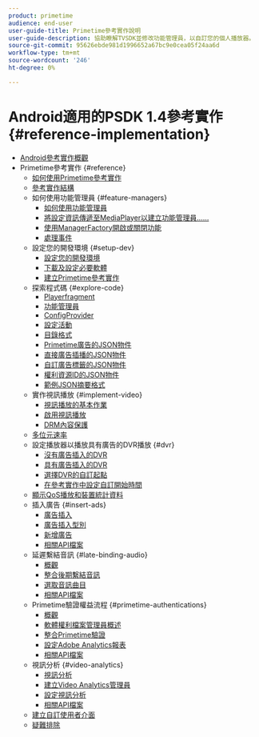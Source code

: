 ```yaml
---
product: primetime
audience: end-user
user-guide-title: Primetime參考實作說明
user-guide-description: 協助瞭解TVSDK並修改功能管理員，以自訂您的個人播放器。
source-git-commit: 95626ebde981d1996652a67bc9e0cea05f24aa6d
workflow-type: tm+mt
source-wordcount: '246'
ht-degree: 0%

---
```



# Android適用的PSDK 1.4參考實作 {#reference-implementation}

+ [Android參考實作概觀](home.md)
+ Primetime參考實作 {#reference}
   + [如何使用Primetime參考實作](ref-implementation/how-to-use-ref-player.md)
   + [參考實作結構](ref-implementation/ref-player-structure.md)
   + 如何使用功能管理員 {#feature-managers}
      + [如何使用功能管理員](ref-implementation/using-feature-managers/how-to-use-feature-managers.md)
      + [將設定資訊傳遞至MediaPlayer以建立功能管理員……](ref-implementation/using-feature-managers/creating-feature-managers.md)
      + [使用ManagerFactory開啟或關閉功能](ref-implementation/using-feature-managers/turning-features-on-off.md)
      + [處理事件](ref-implementation/using-feature-managers/handling-events.md)
   + 設定您的開發環境 {#setup-dev}
      + [設定您的開發環境](set-up-dev-environment/set-up-dev-environment-overview.md)
      + [下載及設定必要軟體](set-up-dev-environment/download-prereqs-android.md)
      + [建立Primetime參考實作](set-up-dev-environment/install-the-ref-player-project.md)
   + 探索程式碼 {#explore-code}
      + [Playerfragment](set-up-dev-environment/exploring-code/player-fragment.md)
      + [功能管理員](set-up-dev-environment/exploring-code/about-psdk-feature-managers.md)
      + [ConfigProvider](set-up-dev-environment/exploring-code/config-provider.md)
      + [設定活動](set-up-dev-environment/exploring-code/settings-activity.md)
      + [目錄格式](set-up-dev-environment/exploring-code/catalog-format.md)
      + [Primetime廣告的JSON物件](set-up-dev-environment/exploring-code/json-pt-ads.md)
      + [直接廣告插播的JSON物件](set-up-dev-environment/exploring-code/json-direct-ad-breaks.md)
      + [自訂廣告標籤的JSON物件](set-up-dev-environment/exploring-code/json-custom-ad-markers.md)
      + [權利資源ID的JSON物件](set-up-dev-environment/exploring-code/json-entitlement-resource-id.md)
      + [範例JSON摘要格式](set-up-dev-environment/exploring-code/example-json-feed-format.md)
   + 實作視訊播放 {#implement-video}
      + [視訊播放的基本作業](implement-video-playback/video-playback.md)
      + [啟用視訊播放](implement-video-playback/enable-video-playback.md)
      + [DRM內容保護](implement-video-playback/content-protection.md)
   + [多位元速率](implement-video-playback/mbr.md)
   + 設定播放器以播放具有廣告的DVR播放 {#dvr}
      + [沒有廣告插入的DVR](implement-video-playback/dvr/dvr-without-ad-insertion.md)
      + [具有廣告插入的DVR](implement-video-playback/dvr/dvr-with-ad-insertion.md)
      + [選擇DVR的自訂起點](implement-video-playback/dvr/dvr-custom-start-point.md)
      + [在參考實作中設定自訂開始時間](implement-video-playback/dvr/set-custom-start-time-dvr.md)
   + [顯示QoS播放和裝置統計資料](implement-video-playback/qos-statistics.md)
   + 插入廣告 {#insert-ads}
      + [廣告插入](insert-ads/ad-insertion.md)
      + [廣告插入型別](insert-ads/ad-insertion-types.md)
      + [新增廣告](insert-ads/add-advertising.md)
      + [相關API檔案](insert-ads/aps-callbacks-ad-insertion.md)
   + 延遲繫結音訊 {#late-binding-audio}
      + [概觀](late-binding-audio/late-binding-audio-overview.md)
      + [整合後期繫結音訊](late-binding-audio/aa-enable.md)
      + [選取音訊曲目](late-binding-audio/select-audio-tracks.md)
      + [相關API檔案](late-binding-audio/aa-api-callbacks.md)
   + Primetime驗證權益流程 {#primetime-authentications}
      + [概觀](paytvpass-entitlement/paytvpass-entitlement-overview.md)
      + [軟體權利檔案管理員概述](paytvpass-entitlement/entitlement-overvivew.md)
      + [整合Primetime驗證](paytvpass-entitlement/integrate-pass.md)
      + [設定Adobe Analytics報表](paytvpass-entitlement/pass-analytics-setup.md)
      + [相關API檔案](paytvpass-entitlement/pass-apis-callbacks.md)
   + 視訊分析 {#video-analytics}
      + [視訊分析](video-analytics/video-analytics-overview.md)
      + [建立Video Analytics管理員](video-analytics/create-video-analytics-manager.md)
      + [設定視訊分析](video-analytics/configure-video-analytics-manager.md)
      + [相關API檔案](video-analytics/va-apis-callbacks.md)
   + [建立自訂使用者介面](build-custom-ui.md)
   + [疑難排除](troubleshooting.md)
